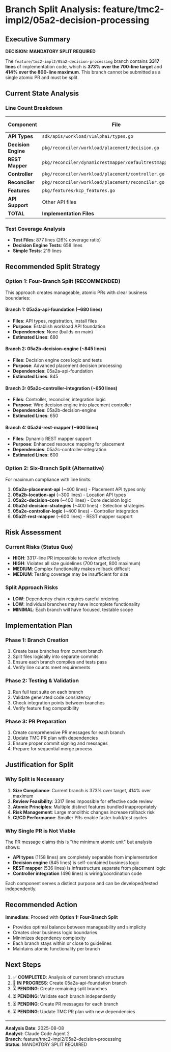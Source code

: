 # Branch Split Analysis: feature/tmc2-impl2/05a2-decision-processing

## Executive Summary

**DECISION: MANDATORY SPLIT REQUIRED**

The `feature/tmc2-impl2/05a2-decision-processing` branch contains **3317 lines** of implementation code, which is **373% over the 700-line target** and **414% over the 800-line maximum**. This branch cannot be submitted as a single atomic PR and must be split.

## Current State Analysis

### Line Count Breakdown

| Component | File | Lines | Percentage of Total |
|-----------|------|-------|-------------------|
| **API Types** | `sdk/apis/workload/v1alpha1/types.go` | 1158 | 35% |
| **Decision Engine** | `pkg/reconciler/workload/placement/decision.go` | 845 | 25% |
| **REST Mapper** | `pkg/reconciler/dynamicrestmapper/defaultrestmapper_kcp.go` | 536 | 16% |
| **Controller** | `pkg/reconciler/workload/placement/controller.go` | 299 | 9% |
| **Reconciler** | `pkg/reconciler/workload/placement/reconciler.go` | 197 | 6% |
| **Features** | `pkg/features/kcp_features.go` | 151 | 5% |
| **API Support** | Other API files | 131 | 4% |
| **TOTAL** | **Implementation Files** | **3317** | **100%** |

### Test Coverage Analysis

- **Test Files**: 877 lines (26% coverage ratio)
- **Decision Engine Tests**: 658 lines
- **Simple Tests**: 219 lines

## Recommended Split Strategy

### Option 1: Four-Branch Split (RECOMMENDED)

This approach creates manageable, atomic PRs with clear business boundaries:

#### Branch 1: 05a2a-api-foundation (~680 lines)
- **Files**: API types, registration, install files
- **Purpose**: Establish workload API foundation
- **Dependencies**: None (builds on main)
- **Estimated Lines**: 680

#### Branch 2: 05a2b-decision-engine (~845 lines)  
- **Files**: Decision engine core logic and tests
- **Purpose**: Advanced placement decision processing
- **Dependencies**: 05a2a-api-foundation
- **Estimated Lines**: 845

#### Branch 3: 05a2c-controller-integration (~650 lines)
- **Files**: Controller, reconciler, integration logic  
- **Purpose**: Wire decision engine into placement controller
- **Dependencies**: 05a2b-decision-engine
- **Estimated Lines**: 650

#### Branch 4: 05a2d-rest-mapper (~600 lines)
- **Files**: Dynamic REST mapper support
- **Purpose**: Enhanced resource mapping for placement
- **Dependencies**: 05a2c-controller-integration  
- **Estimated Lines**: 600

### Option 2: Six-Branch Split (Alternative)

For maximum compliance with line limits:

1. **05a2a-placement-api** (~400 lines) - Placement API types only
2. **05a2b-location-api** (~300 lines) - Location API types  
3. **05a2c-decision-core** (~400 lines) - Core decision logic
4. **05a2d-decision-strategies** (~400 lines) - Selection strategies
5. **05a2e-controller-logic** (~400 lines) - Controller integration
6. **05a2f-rest-mapper** (~600 lines) - REST mapper support

## Risk Assessment

### Current Risks (Status Quo)
- **HIGH**: 3317-line PR impossible to review effectively
- **HIGH**: Violates all size guidelines (700 target, 800 maximum)
- **MEDIUM**: Complex functionality makes rollback difficult
- **MEDIUM**: Testing coverage may be insufficient for size

### Split Approach Risks
- **LOW**: Dependency chain requires careful ordering
- **LOW**: Individual branches may have incomplete functionality
- **MINIMAL**: Each branch will have focused, testable scope

## Implementation Plan

### Phase 1: Branch Creation
1. Create base branches from current branch
2. Split files logically into separate commits
3. Ensure each branch compiles and tests pass
4. Verify line counts meet requirements

### Phase 2: Testing & Validation  
1. Run full test suite on each branch
2. Validate generated code consistency
3. Check integration points between branches
4. Verify feature flag compatibility

### Phase 3: PR Preparation
1. Create comprehensive PR messages for each branch
2. Update TMC PR plan with dependencies
3. Ensure proper commit signing and messages
4. Prepare for sequential merge process

## Justification for Split

### Why Split is Necessary

1. **Size Compliance**: Current branch is 373% over target, 414% over maximum
2. **Review Feasibility**: 3317 lines impossible for effective code review
3. **Atomic Principles**: Multiple distinct features bundled inappropriately  
4. **Risk Management**: Large monolithic changes increase rollback risk
5. **CI/CD Performance**: Smaller PRs enable faster build/test cycles

### Why Single PR is Not Viable

The PR message claims this is "the minimum atomic unit" but analysis shows:

- **API types** (1158 lines) are completely separable from implementation
- **Decision engine** (845 lines) is self-contained business logic
- **REST mapper** (536 lines) is infrastructure separate from placement logic
- **Controller integration** (496 lines) is wiring/coordination code

Each component serves a distinct purpose and can be developed/tested independently.

## Recommended Action

**Immediate**: Proceed with **Option 1: Four-Branch Split**
- Provides optimal balance between manageability and simplicity
- Creates clear business logic boundaries  
- Minimizes dependency complexity
- Each branch stays within or close to guidelines
- Maintains atomic functionality per branch

## Next Steps

1. ✅ **COMPLETED**: Analysis of current branch structure
2. 🔄 **IN PROGRESS**: Create 05a2a-api-foundation branch
3. ⏳ **PENDING**: Create remaining split branches
4. ⏳ **PENDING**: Validate each branch independently
5. ⏳ **PENDING**: Create PR messages for each branch
6. ⏳ **PENDING**: Update TMC PR plan with new dependencies

---

**Analysis Date**: 2025-08-08  
**Analyst**: Claude Code Agent 2  
**Branch**: feature/tmc2-impl2/05a2-decision-processing  
**Status**: MANDATORY SPLIT REQUIRED